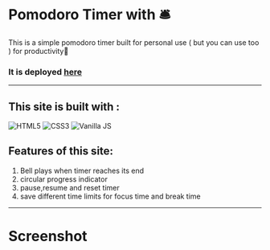 # Pomodoro Timer with 🛎

This is a simple pomodoro timer built for personal use ( but you can use too ) for productivity💯

### It is deployed [here](https://belinhamesmo.github.io/Pomodoro-timer/)

---

## This site is built with :

![HTML5](https://www.w3.org/html/logo/downloads/HTML5_Logo_64.png) ![CSS3](https://upload.wikimedia.org/wikipedia/commons/thumb/d/d5/CSS3_logo_and_wordmark.svg/48px-CSS3_logo_and_wordmark.svg.png) ![Vanilla JS](https://upload.wikimedia.org/wikipedia/commons/thumb/9/99/Unofficial_JavaScript_logo_2.svg/64px-Unofficial_JavaScript_logo_2.svg.png)

## Features of this site:

1. Bell plays when timer reaches its end
2. circular progress indicator
3. pause,resume and reset timer
4. save different time limits for focus time and break time

---

# Screenshot

